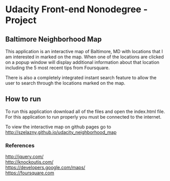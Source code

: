# Udacity Front-end Nonodegree - Project 
## Baltimore Neighborhood Map


This application is an interactive map of Baltimore, MD with locations that I am interested in marked on the map. When one of the locations are clicked on a popup window will display additional information about that location including the 5 most recent tips from Foursquare.

There is also a completely integrated instant search feature to allow the user to search through the locations marked on the map.


## How to run

To run this application download all of the files and open the index.html file. For this application to run properly you must be connected to the internet.

To view the interactive map on github pages go to http://szelazny.github.io/udacity_neighborhood_map


### References

http://jquery.com/  
http://knockoutjs.com/  
https://developers.google.com/maps/  
https://foursquare.com 


